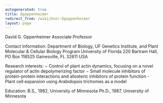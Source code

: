 ```yaml
---
autogenerated: true
title: Dgoppenheimer
redirect_from: /wiki/User:Dgoppenheimer
layout: page
---
```


David G. Oppenheimer Associate Professor

Contact Information: Department of Biology, UF Genetics Institute, and
Plant Molecular & Cellular Biology Program University of Florida 220
Bartram Hall, PO Box 118525 Gainesville, FL 32611 USA

Research interests: − Control of plant actin dynamics, focusing on a
novel regulator of actin depolymerizing factor − Small molecule
inhibitors of protein-protein interactions and allosteric inhibitors of
protein function - Plant cell expansion using Arabidopsis trichomes as a
model

Education: B.S., 1982, University of Minnesota Ph.D., 1987, University
of Minnesota
